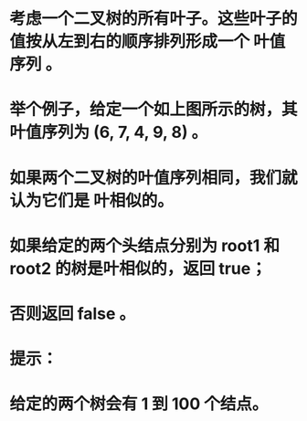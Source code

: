 # 考虑一个二叉树的所有叶子。这些叶子的值按从左到右的顺序排列形成一个 叶值序列 。
# 举个例子，给定一个如上图所示的树，其叶值序列为 (6, 7, 4, 9, 8) 。
# 如果两个二叉树的叶值序列相同，我们就认为它们是 叶相似的。
# 如果给定的两个头结点分别为 root1 和 root2 的树是叶相似的，返回 true；
# 否则返回 false 。
# 提示：
# 给定的两个树会有 1 到 100 个结点。